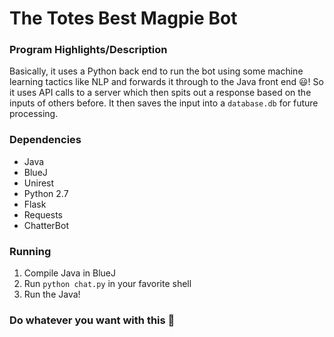 # The Totes Best Magpie Bot

### Program Highlights/Description

Basically, it uses a Python back end to run the bot using some machine learning tactics like NLP and forwards it through to the Java front end :smiley:! So it uses API calls to a server which then spits out a response based on the inputs of others before. It then saves the input into a `database.db` for future processing.

### Dependencies

* Java
* BlueJ
* Unirest
* Python 2.7
* Flask
* Requests
* ChatterBot

### Running

1. Compile Java in BlueJ
2. Run `python chat.py` in your favorite shell
3. Run the Java!

### Do whatever you want with this :poop:
